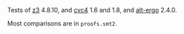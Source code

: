 Tests of [z3](https://github.com/Z3Prover/z3) 4.8.10, and [cvc4](https://github.com/cvc5/cvc5) 1.6 and
1.8, and [alt-ergo](https://github.com/OCamlPro/alt-ergo) 2.4.0.

Most comparisons are in `proofs.smt2`.

